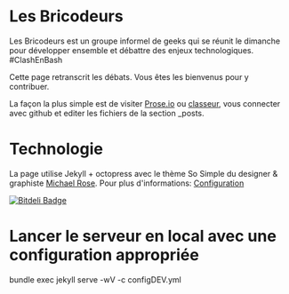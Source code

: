 # Les Bricodeurs


Les Bricodeurs est un groupe informel de geeks qui se réunit le dimanche pour développer ensemble et débattre des enjeux technologiques. \#ClashEnBash

Cette page retranscrit les débats. Vous êtes les bienvenus pour y contribuer. 

La façon la plus simple est de visiter [Prose.io](http://prose.io) ou [classeur](http://classeur.io/), vous connecter avec github et editer les fichiers de la section _posts.



# Technologie

La page utilise Jekyll + octopress avec le thème So Simple du designer & graphiste [Michael Rose](http://mademistakes.com).
Pour plus d'informations: [Configuration](http://mmistakes.github.io/so-simple-theme/theme-setup/)

[![Bitdeli Badge](https://d2weczhvl823v0.cloudfront.net/mmistakes/so-simple-theme/trend.png)](https://bitdeli.com/free "Bitdeli Badge")

# Lancer le serveur en local avec une configuration appropriée

bundle exec jekyll serve -wV -c configDEV.yml
